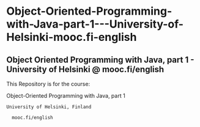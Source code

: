 # Object-Oriented-Programming-with-Java-part-1---University-of-Helsinki-mooc.fi-english
Object Oriented Programming with Java, part 1 - University of Helsinki @ mooc.fi/english
----------------------------------------------------------------------------------------
This Repository is for the course: 

  Object-Oriented Programming with Java, part 1 

    University of Helsinki, Finland

      mooc.fi/english
